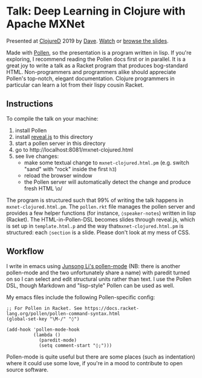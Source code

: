 # Talk: Deep Learning in Clojure with Apache MXNet 

Presented at [ClojureD](https://clojured.de/) 2019 by [Dave](https://twitter.com/daveliepmann/). [Watch](https://www.youtube.com/watch?v=cZpckkTH-Is) or [browse the slides](https://www.daveliepmann.com/talks/mxnet/mxnet-clojured.html).

Made with [Pollen](https://docs.racket-lang.org/pollen/), so the presentation is a program written in lisp. If you're exploring, I recommend reading the Pollen docs first or in parallel. It is a great joy to write a talk as a Racket program that produces bog-standard HTML. Non-programmers and programmers alike should appreciate Pollen's top-notch, elegant documentation. Clojure programmers in particular can learn a lot from their lispy cousin Racket.


## Instructions
To compile the talk on your machine:

 1. install Pollen
 2. install [reveal.js](https://github.com/hakimel/reveal.js/#installation) to this directory
 3. start a pollen server in this directory
 4. go to http://localhost:8081/mxnet-clojured.html
 5. see live changes:
    - make some textual change to `mxnet-clojured.html.pm` (e.g. switch "sand" with "rock" inside the first `h3`)
    - reload the browser window
    - the Pollen server will automatically detect the change and produce fresh HTML \o/
    
The program is structured such that 99% of writing the talk happens in `mxnet-clojured.html.pm`. The `pollen.rkt` file manages the pollen server and provides a few helper functions (for instance, `◊speaker-notes`) written in lisp (Racket). The HTML-in-Pollen-DSL becomes slides through reveal.js, which is set up in `template.html.p` and the way that`mxnet-clojured.html.pm` is structured: each `◊section` is a slide. Please don't look at my mess of CSS.


## Workflow
I write in emacs using [Junsong Li's pollen-mode](https://github.com/lijunsong/pollen-mode) (NB: there is another pollen-mode and the two unfortunately share a name) with paredit turned on so I can select and edit structural units rather than text. I use the Pollen DSL, though Markdown and "lisp-style" Pollen can be used as well.

My emacs files include the following Pollen-specific config:

``` emacs-lisp
;; For Pollen in Racket. See https://docs.racket-lang.org/pollen/pollen-command-syntax.html
(global-set-key "\M-/" "◊")

(add-hook 'pollen-mode-hook
          (lambda ()
            (paredit-mode)
            (setq comment-start "◊;")))
```
    
Pollen-mode is quite useful but there are some places (such as indentation) where it could use some love, if you're in a mood to contribute to open source software.
